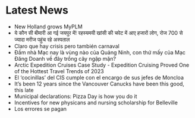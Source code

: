# Latest News
-  New Holland grows MyPLM
-  ये कौन सी बीमारी आ गई जयपुर में! रहस्यमयी खांसी की चपेट में आए हजारों लोग, रोज 700 से ज्यादा मरीज पहुंच रहे अस्पताल
-  Claro que hay crisis pero también carnaval
-  Đầm nhà Mạc nay là vùng nào của Quảng Ninh, con thứ mấy của Mạc Đăng Doanh về đây trồng cây ngập mặn?
-  Arctic Expedition Cruises Case Study - Expedition Cruising Proved One of the Hottest Travel Trends of 2023
-  El ‘cocinillas’ del CIS cumple con el encargo de sus jefes de Moncloa
-  It’s been 12 years since the Vancouver Canucks have been this good, this late
-  Municipal declarations: Pizza Day is how you do it
-  Incentives for new physicans and nursing scholarship for Belleville
-  Los errores se pagan
